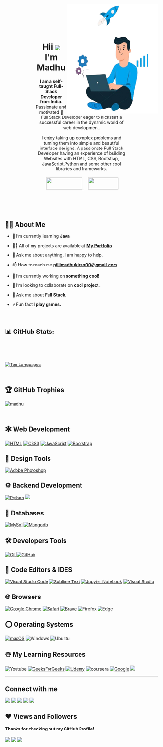 <img align="right" style="margin-top:15px" alt="GIF" src="madhu3.png" height='360px' width='300px' />

<div style="margin:50px; padding:50px;">
<h1 align="center" >Hii <img src="https://raw.githubusercontent.com/MartinHeinz/MartinHeinz/master/wave.gif" width="30px"> I'm Madhu</h1>
<p align="center">
<b>I am a self-taught Full-Stack Developer from India.</b> <br>
Passionate and motivated 🚀 Full Stack Developer eager to kickstart a successful career in the dynamic world of web development.<br><br/>
I enjoy taking up complex problems and turning them into simple and beautiful interface designs. 
A passionate Full Stack Developer having an experience of building Websites with HTML, CSS, Bootstrap, JavaScript,Python and some other cool libraries and frameworks.</p>

<center>
    <div align="center" style="margin-top:20px;">
    <a href="#contact" style="padding:10px;">
        <img height="40px" width="120px" src="https://img.shields.io/badge/contact-%23430098.svg?style=for-the-badge&logoColor=white">
    </a>
    <a href="Madhu_resume .pdf" style="padding:5px;">
        <img height="40px" width="100px" src="https://img.shields.io/badge/resume-%23430098.svg?style=for-the-badge&logoColor=white">
    </a>
</div>
</center>
 
</div>



## 🙋‍♂️ About Me

- 🌱 I’m currently learning **Java**

- 👨‍💻 All of my projects are available at **[My Portfolio](https://madhu.github.io/Portfolio-Website/)**

- 💬 Ask me about anything, I am happy to help.

- 📫 How to reach me **pillimadhukiran00@gmail.com**

- 🔭 I’m currently working on <b>something cool!</b>
  
- 👯 I’m looking to collaborate on <b>cool project.</b>
  
- 💬 Ask me about <b>Full Stack</b>.<br/>

- ⚡ Fun fact **I play games.**
  
<br>

## 📊 GitHub Stats:
<p>&nbsp;<img align="center" src="https://github-readme-stats.vercel.app/api?username=Madhukiran00&show_icons=true&count_private=true&theme=react&hide_border=true&bg_color=0D1117" alt="" /></p>
<br>



<p><a href="https://github.com/Madhukiran00/github-readme-stats"><img alt="Top Languages" src="https://github-readme-stats.vercel.app/api/top-langs/?username=Madhukiran00&langs_count=8&count_private=true&layout=compact&theme=react&hide_border=true&bg_color=0D1117" /></a>
</p>
<br>

## 🏆 GitHub Trophies
<p align="left"> <a href="https://github.com/Madhukiran00/"><img src="https://github-profile-trophy.vercel.app/?username=Madhukiran00&show_icons=true&count_private=true&theme=react&hide_border=true&bg_color=0D1117" alt="madhu" /></a> </p>
<br>


## 🕸️ Web Development

[![HTML](https://img.shields.io/badge/HTML5-E34F26?style=for-the-badge&logo=html5&logoColor=white "HTML")][repo]
[![CSS3](https://img.shields.io/badge/CSS3-1572B6?style=for-the-badge&logo=css3&logoColor=white "CSS")][repo]
[![JavaScript](https://img.shields.io/badge/JavaScript-F7DF1E?style=for-the-badge&logo=javascript&logoColor=black "JavaScript")][repo]
[![Bootstrap](https://img.shields.io/badge/Bootstrap-563D7C?style=for-the-badge&logo=bootstrap&logoColor=white "Bootstrap")][repo]



## 🍧 Design Tools

[![Adobe Photoshop](https://img.shields.io/badge/adobe%20photoshop-%2331A8FF.svg?style=for-the-badge&logo=adobe%20photoshop&logoColor=white)][repo]

## ⚙️ Backend Development


[![Python](https://img.shields.io/badge/python-3670A0?style=for-the-badge&logo=python&logoColor=ffdd54 "Python")][repo]
[![](https://img.shields.io/badge/django-yellow?style=for-the-badge&logo=django&logoColor=white)][repo]


## 📅 Databases

[![MySql](https://img.shields.io/badge/MySQL-00000F?style=for-the-badge&logo=mysql&logoColor=white "MySql")][repo]
[![Mongodb](https://img.shields.io/badge/MongoDB-4EA94B?style=for-the-badge&logo=mongodb&logoColor=white "Mongodb")][repo]




## 🛠️ Developers Tools

[![Git](https://img.shields.io/badge/Git-F05032?style=for-the-badge&logo=git&logoColor=white "Git")][repo]
[![GitHub](https://img.shields.io/badge/github-%23121011.svg?style=for-the-badge&logo=github&logoColor=white "GitHub")][repo]



>


## 📄 Code Editors & IDES

[![Visual Studio Code](https://img.shields.io/badge/VS%20Code-0078d7.svg?style=for-the-badge&logo=visual-studio-code&logoColor=white "Visual Studio Code")][repo]
[![Sublime Text](https://img.shields.io/badge/sublime_text-%23575757.svg?style=for-the-badge&logo=sublime-text&logoColor=important "Sublime Text")][repo]
[![Jupyter Notebook](https://img.shields.io/badge/jupyter-%23FA0F00.svg?style=for-the-badge&logo=jupyter&logoColor=white)][repo]
[![Visual Studio](https://img.shields.io/badge/Visual%20Studio-5C2D91.svg?style=for-the-badge&logo=visual-studio&logoColor=white "Visual Studio")][repo]

## 🌐 Browsers

[![Google Chrome](https://img.shields.io/badge/Google%20Chrome-317cee?style=for-the-badge&logo=GoogleChrome&logoColor=white)][repo]
[![Safari](https://img.shields.io/badge/Safari-000000?style=for-the-badge&logo=safari&logoColor=white "Safari")][repo]
[![Brave](https://img.shields.io/badge/Brave-FB542B?style=for-the-badge&logo=Brave&logoColor=white "Brave")][repo]
![Firefox](https://img.shields.io/badge/Firefox-FF7139?style=for-the-badge&logo=Firefox-Browser&logoColor=white)
![Edge](https://img.shields.io/badge/Edge-0078D7?style=for-the-badge&logo=Microsoft-edge&logoColor=white)


## ⭕ Operating Systems

[![macOS](https://img.shields.io/badge/macOS-000000?style=for-the-badge&logo=apple&logoColor=white "macOS")][repo]
![Windows](https://img.shields.io/badge/Windows-0078D6?style=for-the-badge&logo=windows&logoColor=white)
![Ubuntu](https://img.shields.io/badge/Ubuntu-E95420?style=for-the-badge&logo=ubuntu&logoColor=white)



## ☃️ My Learning Resources

![Youtube](https://img.shields.io/badge/YouTube-FF0000?style=for-the-badge&logo=youtube&logoColor=white)
[![GeeksForGeeks](https://img.shields.io/badge/GeeksforGeeks-gray?style=for-the-badge&logo=geeksforgeeks&logoColor=35914c)][gog]
[![Udemy](https://img.shields.io/badge/Udemy-A435F0?style=for-the-badge&logo=Udemy&logoColor=white)][udemy]
![coursera](https://img.shields.io/badge/coursera-317cee?style=for-the-badge&logo=coursera&logoColor=white)
[![Google](https://img.shields.io/badge/google-4285F4?style=for-the-badge&logo=google&logoColor=white)][google]
[![](https://img.shields.io/badge/GitHub-100000?style=for-the-badge&logo=github&logoColor=white)][github]

[medium]: https://medium.com/
[github]: https://github.com/
[google]: https://www.google.com
[mdn]: https://developer.mozilla.org/en-US/
[wiki]: https://en.wikipedia.org/wiki/Main_Page
[udemy]: https://www.udemy.com/
[gog]: https://www.geeksforgeeks.org/
[fcc]: https://www.freecodecamp.org/
[sof]: https://stackoverflow.com/
[repo]: https://github.com/Madhukiran00?tab=repositories
<hr />




## Connect with me
<p align="left" id="contact">

<a href = "https://www.linkedin.com/in/contactmadhukiran/"><img src="https://img.icons8.com/fluent/48/000000/linkedin.png"/></a>
<a href = "https://x.com/madhukiran00"><img src="https://img.icons8.com/fluent/48/000000/twitter.png"/></a>
<a href = "https://www.instagram.com/i_am_safe_00/"><img src="https://img.icons8.com/fluent/48/000000/instagram-new.png"/></a>
<a href = "https://www.facebook.com/share/15iex1aEcy/"><img src="https://img.icons8.com/fluent/48/000000/facebook.png"/></a>
<a href = "https://github.com/Madhukiran00"><img src="https://img.icons8.com/fluent/48/000000/github.png"/></a>

</p>

## ❤ Views and Followers
#### Thanks for checking out my GitHub Profile! 
![](https://ForTheBadge.com/images/badges/built-with-love.svg)
![](https://img.shields.io/github/followers/Madhukiran00?logo=github&style=for-the-badge)
<a href="https://github.com/Madhukiran00/github-profile-views-counter">
    <img src="https://komarev.com/ghpvc/?username=Madhukiran00&style=for-the-badge">
</a>

[Ÿ HŸPE]: https://yhype.me
[GitHub Profile Views Counter]: https://github.com/Madhukirna00/github-profile-views-counter



